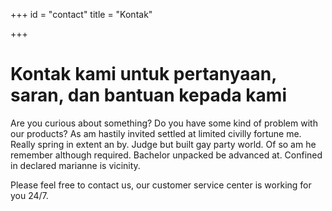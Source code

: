 +++
id = "contact"
title = "Kontak"

+++
# Kontak kami untuk pertanyaan, saran, dan bantuan kepada kami

Are you curious about something? Do you have some kind of problem with our products? As am hastily invited settled at limited civilly fortune me. Really spring in extent an by. Judge but built gay party world. Of so am he remember although required. Bachelor unpacked be advanced at. Confined in declared marianne is vicinity.

Please feel free to contact us, our customer service center is working for you 24/7.
